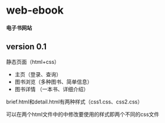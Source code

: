 # web-ebook

#### 电子书网站

## version 0.1
静态页面（html+css）
* 主页（登录、查询）
* 图书浏览（多种图书、简单信息）
* 图书详情 （一本书、详细介绍）

brief.html和detail.html有两种样式（css1.css、css2.css）

可以在两个html文件中的<head>中修改要使用的样式即两个不同的css文件